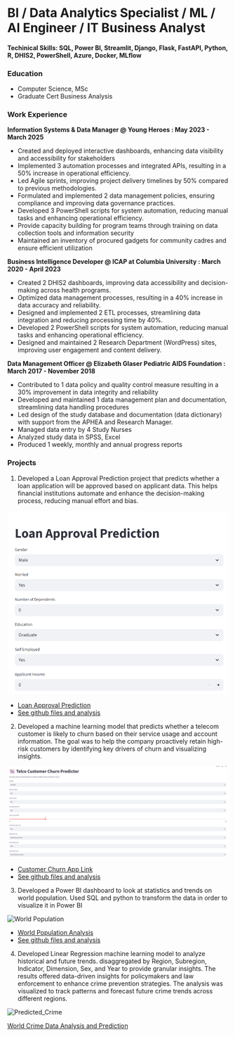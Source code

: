 # BI / Data Analytics Specialist / ML / AI Engineer / IT Business Analyst

#### Techinical Skills: SQL, Power BI, Streamlit, Django, Flask, FastAPI, Python, R, DHIS2, PowerShell, Azure, Docker, MLflow

### Education
- Computer Science, MSc
- Graduate Cert Business Analysis

### Work Experience
**Information Systems & Data Manager @ Young Heroes : May 2023 - March 2025**
- Created and deployed interactive dashboards, enhancing data visibility and accessibility for stakeholders
- Implemented 3 automation processes and integrated APIs, resulting in a 50% increase in operational efficiency.
- Led Agile sprints, improving project delivery timelines by 50% compared to previous methodologies.
- Formulated and implemented 2 data management policies, ensuring compliance and improving data governance practices.
- Developed 3 PowerShell scripts for system automation, reducing manual tasks and enhancing operational efficiency.
- Provide capacity building for program teams through training on data collection tools and information security
- Maintained an inventory of procured gadgets for community cadres and ensure efficient utilization

**Business Intelligence Developer @ ICAP at Columbia University : March 2020 - April 2023**
- Created 2 DHIS2 dashboards, improving data accessibility and decision-making across health programs.
- Optimized data management processes, resulting in a 40% increase in data accuracy and reliability.
- Designed and implemented 2 ETL processes, streamlining data integration and reducing processing time by 40%.
- Developed 2 PowerShell scripts for system automation, reducing manual tasks and enhancing operational efficiency.
- Designed and maintained 2 Research Department (WordPress) sites, improving user engagement and content delivery.

**Data Management Officer @ Elizabeth Glaser Pediatric AIDS Foundation : March 2017 - November 2018**
- Contributed to 1 data policy and quality control measure resulting in a 30% improvement in data integrity and reliability
- Developed and maintained 1 data management plan and documentation, streamlining data handling procedures
- Led design of the study database and documentation (data dictionary) with support from the APHEA and Research Manager.
- Managed data entry by 4 Study Nurses 
- Analyzed study data in SPSS, Excel
- Produced 1 weekly, monthly and annual progress reports

### Projects
1. Developed a Loan Approval Prediction project that predicts whether a loan application will be approved based on applicant data. This helps financial institutions automate and enhance the decision-making process, reducing manual effort and bias.

![Loan Approval App Link](https://github.com/Sicelov/loan-prediction/blob/main/Main_Loan.png)

- [Loan Approval Prediction](https://loan-prediction-2phqrjw6ruigxwh2qmz57j.streamlit.app/)
- [See github files and analysis](https://github.com/Sicelov/loan-prediction)

2. Developed a machine learning model that predicts whether a telecom customer is likely to churn based on their service usage and account information. The goal was to help the company proactively retain high-risk customers by identifying key drivers of churn and visualizing insights.

![Customer Churn App](https://github.com/Sicelov/customer-churn/blob/main/Customer-curn.png)

- [Customer Churn App Link](https://customer-churn-juw6of9t6ovxqecl6vyvop.streamlit.app/)
- [See github files and analysis](https://github.com/Sicelov/customer-churn/tree/main)

3. Developed a Power BI dashboard to look at statistics and trends on world population. Used SQL and python to transform the data in order to visualize it in Power BI

![World Population](https://github.com/user-attachments/assets/fa95650a-be6a-40ca-ac3c-fb5f7344b0c5)

- [World Population Analysis](https://app.powerbi.com/view?r=eyJrIjoiYjczODFhNzgtMGM1OS00NWFiLTg1MzUtMTg0NzM0YmFiZjY4IiwidCI6ImIxYTgwNjM3LTM2MzItNDllZS05NjU2LTJkNTdjMDExNTJmZiJ9)
- [See github files and analysis](https://github.com/Sicelov/Population-Data-Analysis)

4. Developed Linear Regression machine learning model to analyze historical and future trends. disaggregated by Region, Subregion, Indicator, Dimension, Sex, and Year to provide granular insights. The results offered data-driven insights for policymakers and law enforcement to enhance crime prevention strategies. The analysis was visualized to track patterns and forecast future crime trends across different regions.

![Predicted_Crime](https://github.com/user-attachments/assets/b492d46e-dc2b-4212-9008-743a9abd5050)

[World Crime Data Analysis and Prediction](https://github.com/Sicelov/Crime-Data-Analysis-and-Prediction)





